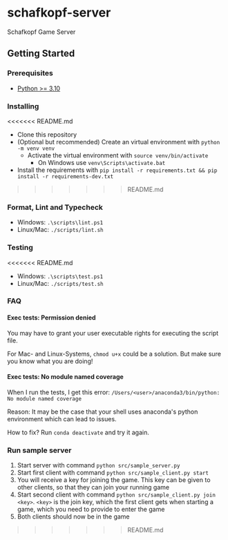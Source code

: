 # schafkopf-server

Schafkopf Game Server

## Getting Started

### Prerequisites

- [Python >= 3.10](https://www.python.org/downloads/)

### Installing

<<<<<<< README.md
* Clone this repository
* (Optional but recommended) Create an virtual environment with `python -m venv venv`
  * Activate the virtual environment with `source venv/bin/activate`
    * On Windows use `venv\Scripts\activate.bat`
* Install the requirements with `pip install -r requirements.txt && pip install -r requirements-dev.txt`
>>>>>>> README.md

### Format, Lint and Typecheck

- Windows: `.\scripts\lint.ps1`
- Linux/Mac: `./scripts/lint.sh`

### Testing

<<<<<<< README.md
* Windows: `.\scripts\test.ps1`
* Linux/Mac: `./scripts/test.sh`

### FAQ

#### Exec tests: Permission denied

You may have to grant your user executable rights for executing the script file.

For Mac- and Linux-Systems, `chmod u+x` could be a solution. But make sure you know what you are doing!

#### Exec tests: No module named coverage

When I run the tests, I get this error: `/Users/<user>/anaconda3/bin/python: No module named coverage`

Reason: It may be the case that your shell uses anaconda's python environment which can lead to issues. 

How to fix? Run `conda deactivate` and try it again.

### Run sample server

1. Start server with command `python src/sample_server.py`
2. Start first client with command `python src/sample_client.py start`
3. You will receive a key for joining the game. This key can be given to other clients,
   so that they can join your running game
4. Start second client with command `python src/sample_client.py join <key>`. `<key>` is the join key,
   which the first client gets when starting a game, which you need to provide to enter the game
5. Both clients should now be in the game
>>>>>>> README.md

